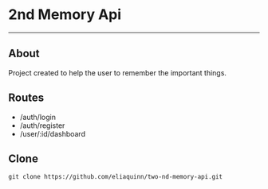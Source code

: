 # 2nd Memory Api
---
## About

Project created to help the user to remember the important things.

## Routes

  * /auth/login
  * /auth/register
  * /user/:id/dashboard


## Clone

```
git clone https://github.com/eliaquinn/two-nd-memory-api.git
```
